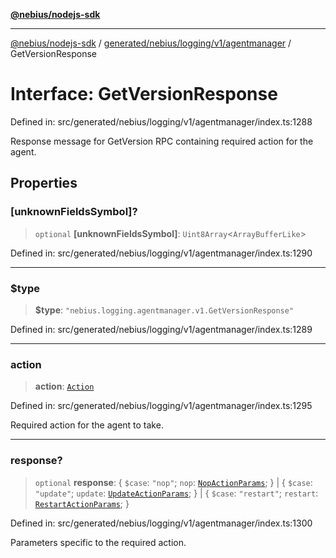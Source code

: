[**@nebius/nodejs-sdk**](../../../../../../README.md)

---

[@nebius/nodejs-sdk](../../../../../../README.md) / [generated/nebius/logging/v1/agentmanager](../README.md) / GetVersionResponse

# Interface: GetVersionResponse

Defined in: src/generated/nebius/logging/v1/agentmanager/index.ts:1288

Response message for GetVersion RPC containing required action for the agent.

## Properties

### \[unknownFieldsSymbol\]?

> `optional` **\[unknownFieldsSymbol\]**: `Uint8Array`\<`ArrayBufferLike`\>

Defined in: src/generated/nebius/logging/v1/agentmanager/index.ts:1290

---

### $type

> **$type**: `"nebius.logging.agentmanager.v1.GetVersionResponse"`

Defined in: src/generated/nebius/logging/v1/agentmanager/index.ts:1289

---

### action

> **action**: [`Action`](../type-aliases/Action.md)

Defined in: src/generated/nebius/logging/v1/agentmanager/index.ts:1295

Required action for the agent to take.

---

### response?

> `optional` **response**: \{ `$case`: `"nop"`; `nop`: [`NopActionParams`](NopActionParams.md); \} \| \{ `$case`: `"update"`; `update`: [`UpdateActionParams`](UpdateActionParams.md); \} \| \{ `$case`: `"restart"`; `restart`: [`RestartActionParams`](RestartActionParams.md); \}

Defined in: src/generated/nebius/logging/v1/agentmanager/index.ts:1300

Parameters specific to the required action.
